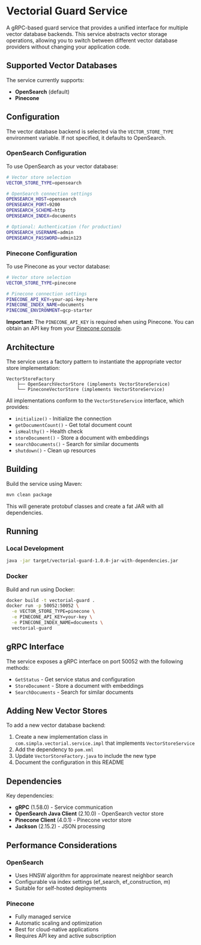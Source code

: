 # Vectorial Guard Service

A gRPC-based guard service that provides a unified interface for multiple vector database backends. This service abstracts vector storage operations, allowing you to switch between different vector database providers without changing your application code.

## Supported Vector Databases

The service currently supports:
- **OpenSearch** (default)
- **Pinecone**

## Configuration

The vector database backend is selected via the `VECTOR_STORE_TYPE` environment variable. If not specified, it defaults to OpenSearch.

### OpenSearch Configuration

To use OpenSearch as your vector database:

```bash
# Vector store selection
VECTOR_STORE_TYPE=opensearch

# OpenSearch connection settings
OPENSEARCH_HOST=opensearch
OPENSEARCH_PORT=9200
OPENSEARCH_SCHEME=http
OPENSEARCH_INDEX=documents

# Optional: Authentication (for production)
OPENSEARCH_USERNAME=admin
OPENSEARCH_PASSWORD=admin123
```

### Pinecone Configuration

To use Pinecone as your vector database:

```bash
# Vector store selection
VECTOR_STORE_TYPE=pinecone

# Pinecone connection settings
PINECONE_API_KEY=your-api-key-here
PINECONE_INDEX_NAME=documents
PINECONE_ENVIRONMENT=gcp-starter
```

**Important:** The `PINECONE_API_KEY` is required when using Pinecone. You can obtain an API key from your [Pinecone console](https://app.pinecone.io/).

## Architecture

The service uses a factory pattern to instantiate the appropriate vector store implementation:

```
VectorStoreFactory
    ├── OpenSearchVectorStore (implements VectorStoreService)
    └── PineconeVectorStore (implements VectorStoreService)
```

All implementations conform to the `VectorStoreService` interface, which provides:
- `initialize()` - Initialize the connection
- `getDocumentCount()` - Get total document count
- `isHealthy()` - Health check
- `storeDocument()` - Store a document with embeddings
- `searchDocuments()` - Search for similar documents
- `shutdown()` - Clean up resources

## Building

Build the service using Maven:

```bash
mvn clean package
```

This will generate protobuf classes and create a fat JAR with all dependencies.

## Running

### Local Development

```bash
java -jar target/vectorial-guard-1.0.0-jar-with-dependencies.jar
```

### Docker

Build and run using Docker:

```bash
docker build -t vectorial-guard .
docker run -p 50052:50052 \
  -e VECTOR_STORE_TYPE=pinecone \
  -e PINECONE_API_KEY=your-key \
  -e PINECONE_INDEX_NAME=documents \
  vectorial-guard
```

## gRPC Interface

The service exposes a gRPC interface on port 50052 with the following methods:
- `GetStatus` - Get service status and configuration
- `StoreDocument` - Store a document with embeddings
- `SearchDocuments` - Search for similar documents

## Adding New Vector Stores

To add a new vector database backend:

1. Create a new implementation class in `com.simpla.vectorial.service.impl` that implements `VectorStoreService`
2. Add the dependency to `pom.xml`
3. Update `VectorStoreFactory.java` to include the new type
4. Document the configuration in this README

## Dependencies

Key dependencies:
- **gRPC** (1.58.0) - Service communication
- **OpenSearch Java Client** (2.10.0) - OpenSearch vector store
- **Pinecone Client** (4.0.1) - Pinecone vector store
- **Jackson** (2.15.2) - JSON processing

## Performance Considerations

### OpenSearch
- Uses HNSW algorithm for approximate nearest neighbor search
- Configurable via index settings (ef_search, ef_construction, m)
- Suitable for self-hosted deployments

### Pinecone
- Fully managed service
- Automatic scaling and optimization
- Best for cloud-native applications
- Requires API key and active subscription
